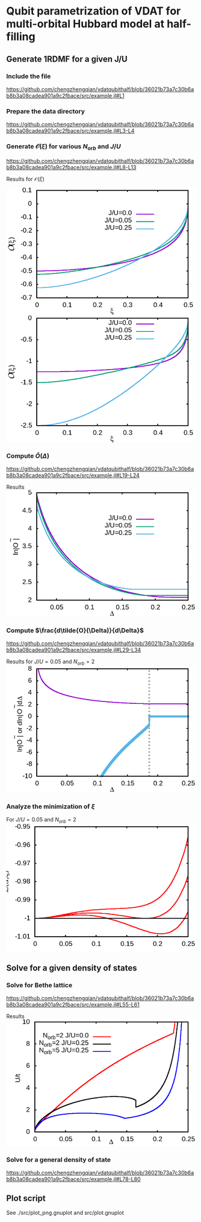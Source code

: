 # Qubit parametrization of VDAT for multi-orbital Hubbard model at half-filling

## Generate 1RDMF for a given J/U

### Include the file
https://github.com/chengzhengqian/vdatqubithalf/blob/36021b73a7c30b6ab8b3a08cadea901a9c2fbace/src/example.jl#L1

### Prepare the data directory 
https://github.com/chengzhengqian/vdatqubithalf/blob/36021b73a7c30b6ab8b3a08cadea901a9c2fbace/src/example.jl#L3-L4

### Generate $`\mathcal{O}(\xi)`$ for various $`N_{orb}`$ and  $`J/U`$
https://github.com/chengzhengqian/vdatqubithalf/blob/36021b73a7c30b6ab8b3a08cadea901a9c2fbace/src/example.jl#L8-L13

Results for $`\mathcal{O}(\xi)`$ 

![plot](./src/gene_plots/plot_xi_O_norb2_JU_0.0%200.05%200.25.png?raw=true)
![plot](./src/gene_plots/plot_xi_O_norb5_JU_0.0%200.05%200.25.png?raw=true)

### Compute $`\tilde{O}(\Delta)`$
https://github.com/chengzhengqian/vdatqubithalf/blob/36021b73a7c30b6ab8b3a08cadea901a9c2fbace/src/example.jl#L19-L24

Results
![plot](./src/gene_plots/plot_tildeO_Delta_norb2_JU_0.0%200.05%200.25.png?raw=true)

### Compute $`\frac{d\tilde{O}(\Delta)}{d\Delta}`$
https://github.com/chengzhengqian/vdatqubithalf/blob/36021b73a7c30b6ab8b3a08cadea901a9c2fbace/src/example.jl#L29-L34

Results for $`J/U=0.05`$ and $`N_{orb}=2`$
![plot](./src/gene_plots/plot_tildeO_and_derivative_in_log_norb2_JU_0.05.png?raw=true)

### Analyze the minimization of $`\xi`$ 
For $`J/U=0.05`$ and $`N_{orb}=2`$
![plot](./src/gene_plots/plot_fancyL_norb2_JU_0.05.png?raw=true)



## Solve for a given density of states

### Solve for Bethe lattice
https://github.com/chengzhengqian/vdatqubithalf/blob/36021b73a7c30b6ab8b3a08cadea901a9c2fbace/src/example.jl#L55-L61

Results
![plot](./src/gene_plots/plot_U_Delta_various_Norb_JU.png?raw=true)


### Solve for a general density of state
https://github.com/chengzhengqian/vdatqubithalf/blob/36021b73a7c30b6ab8b3a08cadea901a9c2fbace/src/example.jl#L78-L80


## Plot script
See 
./src/plot_png.gnuplot and src/plot.gnuplot










